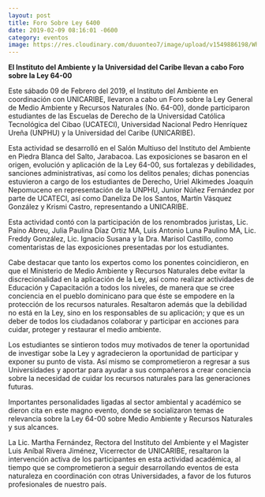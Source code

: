 ```yaml
---
layout: post
title: Foro Sobre Ley 6400
date: 2019-02-09 08:16:01 -0600
category: eventos
image: https://res.cloudinary.com/duuonteo7/image/upload/v1549886198/WhatsApp_Image_2019-02-10_at_12.11.48.jpg
---
```


<b>El Instituto del Ambiente y la Universidad del Caribe llevan a cabo Foro sobre la Ley 64-00</b>

Este sábado 09 de Febrero del 2019, el Instituto del Ambiente en coordinación con UNICARIBE,  llevaron a cabo un Foro sobre la Ley General de Medio Ambiente y Recursos Naturales (No. 64-00), donde participaron estudiantes de las Escuelas de Derecho de la  Universidad  Católica Tecnológica del Cibao (UCATECI), Universidad Nacional Pedro Henríquez Ureña (UNPHU) y la Universidad del Caribe (UNICARIBE).

Esta actividad se desarrolló en el Salón Multiuso del Instituto del Ambiente en Piedra Blanca del Salto, Jarabacoa. Las exposiciones se basaron en el origen, evolución y aplicación de la Ley 64-00,  sus fortalezas y debilidades, sanciones administrativas, así como los delitos penales; dichas ponencias estuvieron a cargo de los estudiantes de Derecho, Uriel Alkimedes Joaquín Nepomuceno en representación de la UNPHU, Junior Núñez Fernández  por parte de UCATECI, así como Daneliza  De los Santos, Martín Vásquez González y Krismi Castro, representando a  UNICARIBE.

Esta actividad contó con la participación de los renombrados juristas, Lic. Paíno Abreu, Julia Paulina Díaz Ortiz MA, Luis Antonio Luna Paulino MA, Lic. Freddy González, Lic. Ignacio Susana y la Dra. Marisol Castillo, como comentaristas de las exposiciones presentadas por los estudiantes.

Cabe destacar que tanto los expertos como los ponentes coincidieron, en que el Ministerio de Medio Ambiente y Recursos Naturales debe evitar la discrecionalidad en la aplicación de la Ley, así como realizar actividades de Educación y Capacitación a todos los niveles, de manera que se cree conciencia en el pueblo dominicano para que éste se empodere en la protección de los recursos naturales. Resaltaron además que la debilidad no está en la Ley, sino en los responsables de su aplicación; y que es un deber de todos los ciudadanos colaborar y participar en acciones para cuidar, proteger y restaurar el medio ambiente.

Los estudiantes se sintieron todos muy motivados de tener la oportunidad de investigar sobe la Ley y agradecieron la oportunidad de participar y exponer su punto de vista. Así mismo se comprometieron a regresar a sus Universidades y aportar para ayudar a sus compañeros a crear conciencia sobre la necesidad de cuidar los recursos naturales para las generaciones futuras.

Importantes personalidades ligadas al sector ambiental y académico se dieron cita en este magno evento, donde se socializaron temas de relevancia sobre la Ley 64-00 sobre Medio Ambiente y Recursos Naturales y sus alcances.

La Lic. Martha Fernández, Rectora del Instituto del Ambiente y el Magister Luis Aníbal Rivera Jiménez, Vicerrector de UNICARIBE, resaltaron la intervención activa de los participantes en esta actividad académica, al tiempo que se comprometieron a seguir desarrollando eventos de esta naturaleza en coordinación con otras Universidades, a favor de los futuros profesionales de nuestro país.
